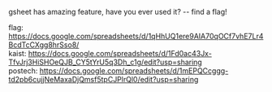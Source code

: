 gsheet has amazing feature, have you ever used it? -- find a flag!

flag: https://docs.google.com/spreadsheets/d/1qHhUQ1ere9AIA70qOCf7vhE7Lr4BcdTcCXgg8hrSso8/  
kaist: https://docs.google.com/spreadsheets/d/1Fd0ac43Jx-TfvJrj3HiSHOeQJB_CY5tYrU5q3Dh_c1g/edit?usp=sharing  
postech: https://docs.google.com/spreadsheets/d/1mEPQCcggg-td2pb6cujjNeMaxaDjQmsf5tpCJPlrQl0/edit?usp=sharing  
